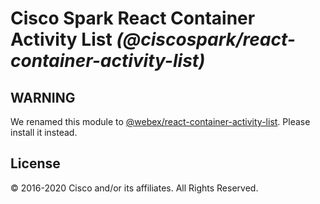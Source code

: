 # Cisco Spark React Container Activity List _(@ciscospark/react-container-activity-list)_

## WARNING

We renamed this module to [@webex/react-container-activity-list](https://www.npmjs.com/package/@webex/react-container-activity-list). Please install it instead.

## License

© 2016-2020 Cisco and/or its affiliates. All Rights Reserved.
